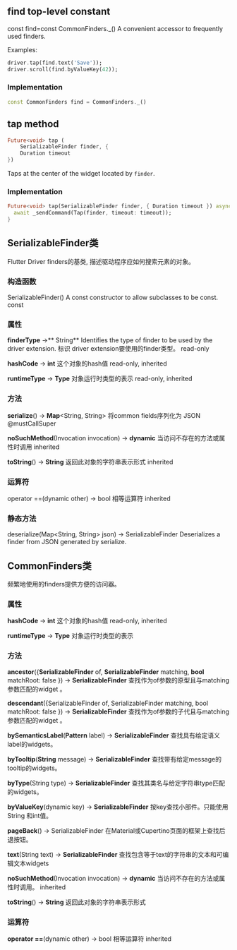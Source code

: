 ## find top-level constant 
const find=const CommonFinders._()
A convenient accessor to frequently used finders.

Examples:

~~~dart
driver.tap(find.text('Save'));
driver.scroll(find.byValueKey(42));
~~~

### Implementation

~~~dart
const CommonFinders find = CommonFinders._()
~~~

## tap method

~~~dart
Future<void> tap (
    SerializableFinder finder, { 
    Duration timeout
}) 
~~~

Taps at the center of the widget located by `finder`.

### Implementation

~~~dart
Future<void> tap(SerializableFinder finder, { Duration timeout }) async {
  await _sendCommand(Tap(finder, timeout: timeout));
}
~~~

## SerializableFinder类
Flutter Driver finders的基类, 描述驱动程序应如何搜索元素的对象。

### 构造函数
SerializableFinder()
A const constructor to allow subclasses to be const.
const


### 属性
**finderType** →** String**
Identifies the type of finder to be used by the driver extension.
标识 driver extension要使用的finder类型。 
read-only

**hashCode** → **int**
这个对象的hash值
read-only, inherited

**runtimeType** → **Type**
对象运行时类型的表示
read-only, inherited

### 方法
**serialize**() → **Map**<String, String>
将common fields序列化为 JSON
@mustCallSuper

**noSuchMethod**(Invocation invocation) → **dynamic**
当访问不存在的方法或属性时调用
inherited

**toString**() → **String**
返回此对象的字符串表示形式
inherited

### 运算符

operator ==(dynamic other) → bool
相等运算符
inherited

### 静态方法
deserialize(Map<String, String> json) → SerializableFinder
Deserializes a finder from JSON generated by serialize. 

## CommonFinders类
频繁地使用的finders提供方便的访问器。

### 属性

**hashCode** →  **int**
这个对象的hash值
read-only, inherited

**runtimeType** →  **Type**
对象运行时类型的表示

### 方法

**ancestor**({**SerializableFinder** of, **SerializableFinder** matching, **bool** matchRoot: false }) →  **SerializableFinder**
查找作为of参数的原型且与matching参数匹配的widget 。 

**descendant**({SerializableFinder of, SerializableFinder matching, bool matchRoot: false }) → **SerializableFinder**
查找作为of参数的子代且与matching参数匹配的widget 。 

**bySemanticsLabel**(**Pattern** label) → **SerializableFinder**
查找具有给定语义label的widgets。

**byTooltip**(**String** message) → **SerializableFinder**
查找带有给定message的tooltip的widgets。

**byType**(String type) → **SerializableFinder**
查找其类名与给定字符串type匹配的widgets。 

**byValueKey**(dynamic key) → **SerializableFinder**
按key查找小部件。只能使用String 和int值。

**pageBack**() → SerializableFinder
 在Material或Cupertino页面的框架上查找后退按钮。

**text**(String text) → **SerializableFinder**
查找包含等于text的字符串的文本和可编辑文本widgets

**noSuchMethod**(Invocation invocation) → **dynamic**
 当访问不存在的方法或属性时调用。 
 inherited

**toString**() → **String**
返回此对象的字符串表示形式

### 运算符

**operator ==**(dynamic other) → bool
相等运算符
inherited